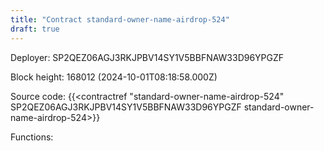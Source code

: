 ```yaml
---
title: "Contract standard-owner-name-airdrop-524"
draft: true
---
```

Deployer: SP2QEZ06AGJ3RKJPBV14SY1V5BBFNAW33D96YPGZF


 



Block height: 168012 (2024-10-01T08:18:58.000Z)

Source code: {{<contractref "standard-owner-name-airdrop-524" SP2QEZ06AGJ3RKJPBV14SY1V5BBFNAW33D96YPGZF standard-owner-name-airdrop-524>}}

Functions:


